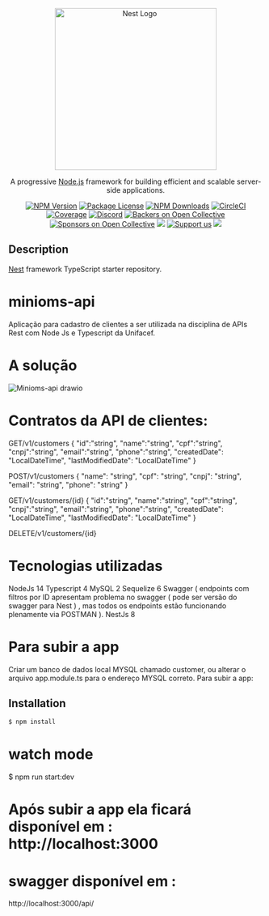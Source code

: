 
<p align="center">
  <a href="http://nestjs.com/" target="blank"><img src="https://nestjs.com/img/logo_text.svg" width="320" alt="Nest Logo" /></a>
</p>

[circleci-image]: https://img.shields.io/circleci/build/github/nestjs/nest/master?token=abc123def456
[circleci-url]: https://circleci.com/gh/nestjs/nest

  <p align="center">A progressive <a href="http://nodejs.org" target="_blank">Node.js</a> framework for building efficient and scalable server-side applications.</p>
    <p align="center">
<a href="https://www.npmjs.com/~nestjscore" target="_blank"><img src="https://img.shields.io/npm/v/@nestjs/core.svg" alt="NPM Version" /></a>
<a href="https://www.npmjs.com/~nestjscore" target="_blank"><img src="https://img.shields.io/npm/l/@nestjs/core.svg" alt="Package License" /></a>
<a href="https://www.npmjs.com/~nestjscore" target="_blank"><img src="https://img.shields.io/npm/dm/@nestjs/common.svg" alt="NPM Downloads" /></a>
<a href="https://circleci.com/gh/nestjs/nest" target="_blank"><img src="https://img.shields.io/circleci/build/github/nestjs/nest/master" alt="CircleCI" /></a>
<a href="https://coveralls.io/github/nestjs/nest?branch=master" target="_blank"><img src="https://coveralls.io/repos/github/nestjs/nest/badge.svg?branch=master#9" alt="Coverage" /></a>
<a href="https://discord.gg/G7Qnnhy" target="_blank"><img src="https://img.shields.io/badge/discord-online-brightgreen.svg" alt="Discord"/></a>
<a href="https://opencollective.com/nest#backer" target="_blank"><img src="https://opencollective.com/nest/backers/badge.svg" alt="Backers on Open Collective" /></a>
<a href="https://opencollective.com/nest#sponsor" target="_blank"><img src="https://opencollective.com/nest/sponsors/badge.svg" alt="Sponsors on Open Collective" /></a>
  <a href="https://paypal.me/kamilmysliwiec" target="_blank"><img src="https://img.shields.io/badge/Donate-PayPal-ff3f59.svg"/></a>
    <a href="https://opencollective.com/nest#sponsor"  target="_blank"><img src="https://img.shields.io/badge/Support%20us-Open%20Collective-41B883.svg" alt="Support us"></a>
  <a href="https://twitter.com/nestframework" target="_blank"><img src="https://img.shields.io/twitter/follow/nestframework.svg?style=social&label=Follow"></a>
</p>
  <!--[![Backers on Open Collective](https://opencollective.com/nest/backers/badge.svg)](https://opencollective.com/nest#backer)
  [![Sponsors on Open Collective](https://opencollective.com/nest/sponsors/badge.svg)](https://opencollective.com/nest#sponsor)-->

## Description

[Nest](https://github.com/nestjs/nest) framework TypeScript starter repository.














# minioms-api
Aplicação para cadastro de clientes a ser utilizada na disciplina de APIs Rest com Node Js e Typescript da Unifacef.


# A solução


![Minioms-api drawio](https://user-images.githubusercontent.com/64381101/159826994-0f09f8cf-d926-4dcc-9db4-a5a066ab4b51.png)



# Contratos da API de clientes:

GET/v1/customers
{ 
  "id":"string",
  "name":"string",
  "cpf":"string",
  "cnpj":"string",
  "email":"string",
  "phone":"string",
  "createdDate": "LocalDateTime",
  "lastModifiedDate": "LocalDateTime"
}

POST/v1/customers
{
  "name": "string",
  "cpf": "string",
  "cnpj": "string",
  "email": "string",
  "phone": "string"
}

GET/v1/customers/{id}
{
  "id":"string",
  "name":"string",
  "cpf":"string",
  "cnpj":"string",
  "email":"string",
  "phone":"string",
  "createdDate": "LocalDateTime",
  "lastModifiedDate": "LocalDateTime"
}

DELETE/v1/customers/{id}

# Tecnologias utilizadas
NodeJs 14
Typescript 4
MySQL 2
Sequelize 6
Swagger ( endpoints com filtros por ID apresentam problema no swagger ( pode ser versão do swagger para Nest ) , mas todos os endpoints estão funcionando  plenamente via POSTMAN ).
NestJs 8

# Para subir a app
Criar um banco de dados local MYSQL chamado customer, ou alterar o arquivo app.module.ts para o endereço MYSQL correto.
Para subir a app:
## Installation

```bash
$ npm install
```

# watch mode
$ npm run start:dev

# Após subir a app ela ficará disponível em : http://localhost:3000

# swagger disponível em :
http://localhost:3000/api/



